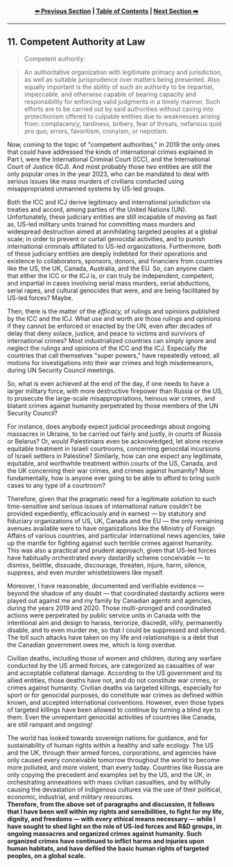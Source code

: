 <div align="center">
  
  **[:arrow_left: Previous Section][Prev] | [Table of Contents][TOC] | [Next Section :arrow_right:][Next]**
  
  [Prev]: /expose/10-1.md
  [Next]: /expose/12-0.md
  [TOC]: /README.md#table-of-contents
  
</div>

---

## 11. Competent Authority at Law

>Competent authority: 

>An authoritative organization with legitimate primacy and jurisdiction, as well as suitable jurisprudence over matters being presented. Also equally important is the ability of such an authority to be impartial, impeccable, and otherwise capable of bearing capacity and responsibility for enforcing valid judgments in a timely manner. Such efforts are to be carried out by said authorities without caving into protectionism offered to culpable entities due to weaknesses arising from: complacency, tardiness, bribery, fear of threats, nefarious quid pro quo, errors, favoritism, cronyism, or nepotism. 

Now, coming to the topic of "competent authorities," in 2019 the only ones that could have addressed the kinds of international crimes explained in Part I, were the International Criminal Court (ICC), and the International Court of Justice (ICJ). And most probably those two entities are still the only popular ones in the year 2023, who can be mandated to deal with serious issues like mass murders of civilians conducted using misappropriated unmanned systems by US-led groups. 

Both the ICC and ICJ derive legitimacy and international jurisdiction via treaties and accord, among parties of the United Nations (UN). Unfortunately, these judiciary entities are still incapable of moving as fast as, US-led military units trained for committing mass murders and widespread destruction aimed at annihilating targeted peoples at a global scale; in order to prevent or curtail genocidal activities, and to punish international criminals affiliated to US-led organizations. Furthermore, both of these judiciary entities are deeply indebted for their operations and existence to collaborators, sponsors, donors, and financiers from countries like the US, the UK, Canada, Australia, and the EU. So, can anyone claim that either the ICC or the ICJ is, or can truly be independent, competent, and impartial in cases involving serial mass murders, serial abductions, serial rapes, and cultural genocides that were, and are being facilitated by US-led forces? Maybe.

Then, there is the matter of the *efficacy,* of rulings and opinions published by the ICC and the ICJ. What use and worth are those rulings and opinions if they cannot be enforced or enacted by the UN, even after decades of delay that deny solace, justice, and peace to victims and survivors of international crimes? Most industrialized countries can simply ignore and neglect the rulings and opinions of the ICC and the ICJ. Especially the countries that call themselves "super powers," have repeatedly vetoed, all motions for investigations into their war crimes and high misdemeanors, during UN Security Council meetings. 

So, what is even achieved at the end of the day, if one needs to have a larger military force, with more destructive firepower than Russia or the US, to prosecute the large-scale misappropriations, heinous war crimes, and blatant crimes against humanity perpetrated by those members of the UN Security Council? 

For instance, does anybody expect judicial proceedings about ongoing massacres in Ukraine, to be carried out fairly and justly, in courts of Russia or Belarus? Or, would Palestinians even be acknowledged, let alone receive equitable treatment in Israeli courtrooms, concerning genocidal incursions of Israeli settlers in Palestine? Similarly, how can one expect any legitimate, equitable, and worthwhile treatment within courts of the US, Canada, and the UK concerning their war crimes, and crimes against humanity? More fundamentally, how is anyone ever going to be able to afford to bring such cases to any type of a courtroom?  

Therefore, given that the pragmatic need for a legitimate solution to such time-sensitive and serious issues of international nature couldn't be provided expediently, efficaciously and in earnest — by statutory and fiduciary organizations of US, UK, Canada and the EU — the only remaining avenues available were to have organizations like the Ministry of Foreign Affairs of various countries, and particular international news agencies, take up the mantle for fighting against such terrible crimes against humanity. This was also a practical and prudent approach, given that US-led forces have habitually orchestrated every dastardly scheme conceivable — to dismiss, belittle, dissuade, discourage, threaten, injure, harm, silence, suppress, and even murder whistleblowers like myself. 

Moreover, I have reasonable, documented and verifiable evidence — beyond the shadow of any doubt — that coordinated dastardly actions were played out against me and my family by Canadian agents and agencies, during the years 2019 and 2020. Those multi-pronged and coordinated actions were perpetrated by public service units in Canada with the intentional aim and design to harass, terrorize, discredit, vilify, permanently disable, and to even murder me, so that I could be suppressed and silenced. The toll such attacks have taken on my life and relationships is a debt that the Canadian government owes me, which is long overdue. 

Civilian deaths, including those of women and children, during any warfare conducted by the US armed forces, are categorized as casualties of war and acceptable collateral damage. According to the US government and its allied entities, those deaths have not, and do not constitute war crimes, or crimes against humanity. Civilian deaths via targeted killings, especially for sport or for genocidal purposes, do constitute war crimes as defined within known, and accepted international conventions. However, even those types of targeted killings have been allowed to continue by turning a blind eye to them. Even the unrepentant genocidal activities of countries like Canada, are still rampant and ongoing! 

The world has looked towards sovereign nations for guidance, and for sustainability of human rights within a healthy and safe ecology. The US and the UK, through their armed forces, corporations, and agencies have only caused every conceivable tomorrow throughout the world to become more polluted, and more violent, than every today. Countries like Russia are only copying the precedent and examples set by the US, and the UK, in orchestrating annexations with mass civilian casualties, and by willfully causing the devastation of indigenous cultures via the use of their political, economic, industrial, and military resources.  
**Therefore, from the above set of paragraphs and discussion, it follows that I have been well within my rights and sensibilities, to fight for my life, dignity, and freedoms — with every ethical means necessary — while I have sought to shed light on the role of US-led forces and R&D groups, in ongoing massacres and organized crimes against humanity. Such organized crimes have continued to inflict harms and injuries upon human habitats, and have defiled the basic human rights of targeted peoples, on a global scale.**

